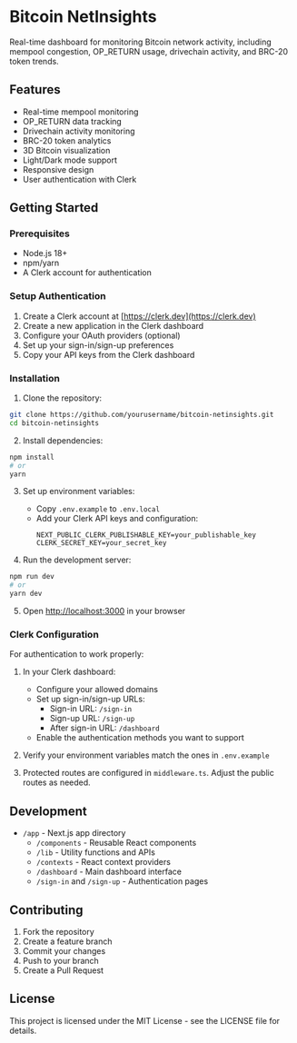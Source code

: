 # Bitcoin NetInsights

Real-time dashboard for monitoring Bitcoin network activity, including mempool congestion, OP_RETURN usage, drivechain activity, and BRC-20 token trends.

## Features

- Real-time mempool monitoring
- OP_RETURN data tracking
- Drivechain activity monitoring
- BRC-20 token analytics
- 3D Bitcoin visualization
- Light/Dark mode support
- Responsive design
- User authentication with Clerk

## Getting Started

### Prerequisites

- Node.js 18+
- npm/yarn
- A Clerk account for authentication

### Setup Authentication

1. Create a Clerk account at [https://clerk.dev](https://clerk.dev)
2. Create a new application in the Clerk dashboard
3. Configure your OAuth providers (optional)
4. Set up your sign-in/sign-up preferences
5. Copy your API keys from the Clerk dashboard

### Installation

1. Clone the repository:
```bash
git clone https://github.com/yourusername/bitcoin-netinsights.git
cd bitcoin-netinsights
```

2. Install dependencies:
```bash
npm install
# or
yarn
```

3. Set up environment variables:
   - Copy `.env.example` to `.env.local`
   - Add your Clerk API keys and configuration:
     ```env
     NEXT_PUBLIC_CLERK_PUBLISHABLE_KEY=your_publishable_key
     CLERK_SECRET_KEY=your_secret_key
     ```

4. Run the development server:
```bash
npm run dev
# or
yarn dev
```

5. Open [http://localhost:3000](http://localhost:3000) in your browser

### Clerk Configuration

For authentication to work properly:

1. In your Clerk dashboard:
   - Configure your allowed domains
   - Set up sign-in/sign-up URLs:
     - Sign-in URL: `/sign-in`
     - Sign-up URL: `/sign-up`
     - After sign-in URL: `/dashboard`
   - Enable the authentication methods you want to support

2. Verify your environment variables match the ones in `.env.example`

3. Protected routes are configured in `middleware.ts`. Adjust the public routes as needed.

## Development

- `/app` - Next.js app directory
  - `/components` - Reusable React components
  - `/lib` - Utility functions and APIs
  - `/contexts` - React context providers
  - `/dashboard` - Main dashboard interface
  - `/sign-in` and `/sign-up` - Authentication pages

## Contributing

1. Fork the repository
2. Create a feature branch
3. Commit your changes
4. Push to your branch
5. Create a Pull Request

## License

This project is licensed under the MIT License - see the LICENSE file for details.

